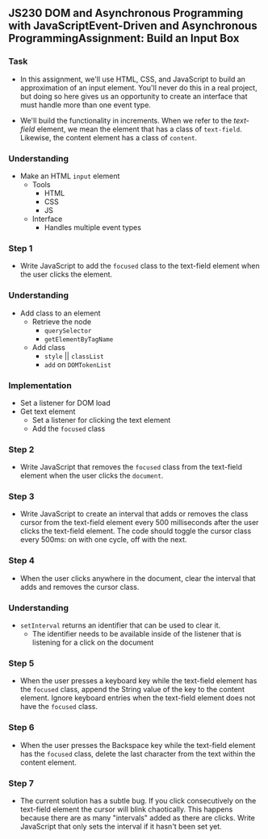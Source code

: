 ## JS230 DOM and Asynchronous Programming with JavaScriptEvent-Driven and Asynchronous ProgrammingAssignment: Build an Input Box

### Task
- In this assignment, we'll use HTML, CSS, and JavaScript to build an approximation of an input element. You'll never do this in a real project, but doing so here gives us an opportunity to create an interface that must handle more than one event type.

- We'll build the functionality in increments. When we refer to the _text-field_ element, we mean the element that has a class of `text-field`. Likewise, the content element has a class of `content`.

### Understanding
- Make an HTML `input` element
  + Tools
    * HTML
    * CSS
    * JS
  + Interface
    * Handles multiple event types

### Step 1
- Write JavaScript to add the `focused` class to the text-field element when the user clicks the element.

### Understanding
- Add class to an element
  + Retrieve the node
    * `querySelector`
    * `getElementByTagName`
  + Add class
    * `style`  || `classList`
    * `add` on `DOMTokenList`

### Implementation
- Set a listener for DOM load
- Get text element
  + Set a listener for clicking the text element
  + Add the `focused` class

### Step 2
- Write JavaScript that removes the `focused` class from the text-field element when the user clicks the `document`.

### Step 3
- Write JavaScript to create an interval that adds or removes the class cursor from the text-field element every 500 milliseconds after the user clicks the text-field element. The code should toggle the cursor class every 500ms: on with one cycle, off with the next.

### Step 4
- When the user clicks anywhere in the document, clear the interval that adds and removes the cursor class.

### Understanding
- `setInterval` returns an identifier that can be used to clear it.
  + The identifier needs to be available inside of the listener that is listening for a click on the document

### Step 5
- When the user presses a keyboard key while the text-field element has the `focused` class, append the String value of the key to the content element. Ignore keyboard entries when the text-field element does not have the `focused` class.

### Step 6
- When the user presses the Backspace key while the text-field element has the `focused` class, delete the last character from the text within the content element.

### Step 7
- The current solution has a subtle bug. If you click consecutively on the text-field element the cursor will blink chaotically. This happens because there are as many "intervals" added as there are clicks. Write JavaScript that only sets the interval if it hasn't been set yet.
